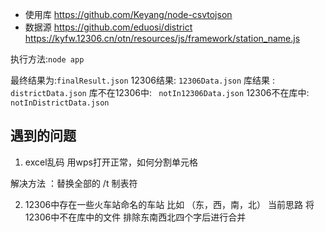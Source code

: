  * 使用库 https://github.com/Keyang/node-csvtojson
 * 数据源 https://github.com/eduosi/district
          https://kyfw.12306.cn/otn/resources/js/framework/station_name.js

执行方法:`node app`

最终结果为:`finalResult.json`
12306结果: `12306Data.json`
库结果  :  `districtData.json`
库不在12306中: ` notIn12306Data.json`
12306不在库中: ` notInDistrictData.json`

 ## 遇到的问题
 1. excel乱码
 用wps打开正常，如何分割单元格

 解决方法 ：替换全部的 /t 制表符

 2. 12306中存在一些火车站命名的车站 比如 （东，西，南，北）
  当前思路
  将12306中不在库中的文件 排除东南西北四个字后进行合并